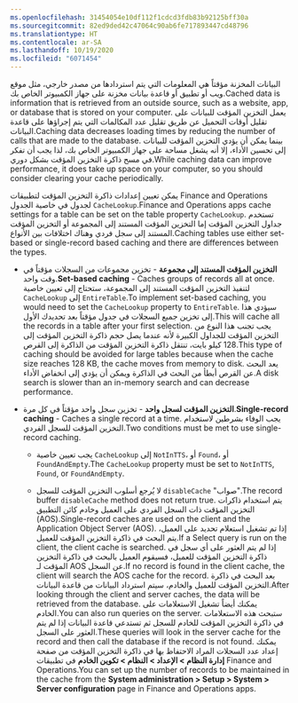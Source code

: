 ```yaml
---
ms.openlocfilehash: 31454054e10df112f1cdcd3fdb83b92125bff30a
ms.sourcegitcommit: 82ed9ded42c47064c90ab6fe717893447cd48796
ms.translationtype: HT
ms.contentlocale: ar-SA
ms.lasthandoff: 10/19/2020
ms.locfileid: "6071454"
---
```

<span data-ttu-id="71000-101">البيانات المخزنة مؤقتاً هي المعلومات التي يتم استردادها من مصدر خارجي، مثل موقع ويب أو تطبيق أو قاعدة بيانات مخزنة على جهاز الكمبيوتر الخاص بك.</span><span class="sxs-lookup"><span data-stu-id="71000-101">Cached data is information that is retrieved from an outside source, such as a website, app, or database that is stored on your computer.</span></span>
<span data-ttu-id="71000-102">يعمل التخزين المؤقت للبيانات على تقليل أوقات التحميل عن طريق تقليل عدد المكالمات التي يتم إجراؤها على قاعدة البيانات.</span><span class="sxs-lookup"><span data-stu-id="71000-102">Caching data decreases loading times by reducing the number of calls that are made to the database.</span></span> <span data-ttu-id="71000-103">بينما يمكن أن يؤدي التخزين المؤقت للبيانات إلى تحسين الأداء، إلا أنه يشغل مساحة على جهاز الكمبيوتر الخاص بك، لذا يجب أن تفكر في مسح ذاكرة التخزين المؤقت بشكل دوري.</span><span class="sxs-lookup"><span data-stu-id="71000-103">While caching data can improve performance, it does take up space on your computer, so you should consider clearing your cache periodically.</span></span>
 
<span data-ttu-id="71000-104">يمكن تعيين إعدادات ذاكرة التخزين المؤقت لتطبيقات Finance and Operations لجدول في خاصية الجدول `CacheLookup`.</span><span class="sxs-lookup"><span data-stu-id="71000-104">Finance and Operations apps cache settings for a table can be set on the table property `CacheLookup`.</span></span> <span data-ttu-id="71000-105">تستخدم جداول التخزين المؤقت إما التخزين المؤقت المستند إلى المجموعة أو التخزين المؤقت المستند إلى سجل فردي وهناك اختلافات بين الأنواع.</span><span class="sxs-lookup"><span data-stu-id="71000-105">Caching tables use either set-based or single-record based caching and there are differences between the types.</span></span>

-   <span data-ttu-id="71000-106">**التخزين المؤقت المستند إلى مجموعة** - تخزين مجموعات من السجلات مؤقتاً في وقت واحد.</span><span class="sxs-lookup"><span data-stu-id="71000-106">**Set-based caching** - Caches groups of records all at once.</span></span> <span data-ttu-id="71000-107">لتنفيذ التخزين المؤقت المستند إلى المجموعة، ستحتاج إلى تعيين خاصية `CacheLookup` إلى `EntireTable`.</span><span class="sxs-lookup"><span data-stu-id="71000-107">To implement set-based caching, you would need to set the `CacheLookup` property to `EntireTable`.</span></span>
    <span data-ttu-id="71000-108">سيؤدي هذا إلى تخزين جميع السجلات في جدول مؤقتاً بعد تحديدك الأول.</span><span class="sxs-lookup"><span data-stu-id="71000-108">This will cache all the records in a table after your first selection.</span></span> <span data-ttu-id="71000-109">يجب تجنب هذا النوع من التخزين المؤقت للجداول الكبيرة لأنه عندما يصل حجم ذاكرة التخزين المؤقت إلى 128 كيلو بايت، تنتقل ذاكرة التخزين المؤقت من الذاكرة إلى القرص.</span><span class="sxs-lookup"><span data-stu-id="71000-109">This type of caching should be avoided for large tables because when the cache size reaches 128 KB, the cache moves from memory to disk.</span></span> <span data-ttu-id="71000-110">يعد البحث عن القرص أبطأ من البحث في الذاكرة ويمكن أن يؤدي إلى انخفاض الأداء.</span><span class="sxs-lookup"><span data-stu-id="71000-110">A disk search is slower than an in-memory search and can decrease performance.</span></span>

-   <span data-ttu-id="71000-111">**التخزين المؤقت لسجل واحد** - تخزين سجل واحد مؤقتاً في كل مرة.</span><span class="sxs-lookup"><span data-stu-id="71000-111">**Single-record caching** - Caches a single record at a time.</span></span> <span data-ttu-id="71000-112">يجب الوفاء بشرطين لاستخدام التخزين المؤقت للسجل الفردي.</span><span class="sxs-lookup"><span data-stu-id="71000-112">Two    conditions must be met to use single-record caching.</span></span>
 
    -   <span data-ttu-id="71000-113">يجب تعيين خاصية `CacheLookup` إلى `NotInTTS`، أو `Found`، أو `FoundAndEmpty`.</span><span class="sxs-lookup"><span data-stu-id="71000-113">The `CacheLookup` property must be set to `NotInTTS`, `Found`, or         `FoundAndEmpty`.</span></span>

    -   <span data-ttu-id="71000-114">لا يُرجع أسلوب التخزين المؤقت للسجل `disableCache` "صواب".</span><span class="sxs-lookup"><span data-stu-id="71000-114">The record buffer `disableCache` method does not return true.</span></span> <span data-ttu-id="71000-115">يتم استخدام ذاكرات التخزين المؤقت ذات السجل الفردي على العميل وخادم كائن التطبيق (AOS).</span><span class="sxs-lookup"><span data-stu-id="71000-115">Single-record caches are used on the client and the Application Object Server (AOS).</span></span> <span data-ttu-id="71000-116">إذا تم تشغيل استعلام تحديد على العميل، يتم البحث في ذاكرة التخزين المؤقت للعميل.</span><span class="sxs-lookup"><span data-stu-id="71000-116">If a Select query is run on the client, the client cache is searched.</span></span> <span data-ttu-id="71000-117">إذا لم يتم العثور على أي سجل في ذاكرة التخزين المؤقت للعميل، فسيقوم العميل بالبحث في ذاكرة التخزين المؤقت لـ AOS عن السجل.</span><span class="sxs-lookup"><span data-stu-id="71000-117">If no record is found in the client cache, the client will search the AOS cache for the record.</span></span> <span data-ttu-id="71000-118">بعد البحث في ذاكرة التخزين المؤقت للعميل والخادم، سيتم استرداد البيانات من قاعدة البيانات.</span><span class="sxs-lookup"><span data-stu-id="71000-118">After looking through the client and server caches, the data will be retrieved from the database.</span></span> <span data-ttu-id="71000-119">يمكنك أيضاً تشغيل الاستعلامات على الخادم.</span><span class="sxs-lookup"><span data-stu-id="71000-119">You can also run queries on the server.</span></span> <span data-ttu-id="71000-120">ستبحث هذه الاستعلامات في ذاكرة التخزين المؤقت للخادم للسجل ثم تستدعي قاعدة البيانات إذا لم يتم العثور على السجل.</span><span class="sxs-lookup"><span data-stu-id="71000-120">These queries will look in the server cache for the record and then call the database if the record is not found.</span></span> <span data-ttu-id="71000-121">يمكنك إعداد عدد السجلات المراد الاحتفاظ بها في ذاكرة التخزين المؤقت من صفحة **إدارة النظام > الإعداد > النظام > تكوين الخادم** في تطبيقات Finance and Operations.</span><span class="sxs-lookup"><span data-stu-id="71000-121">You can set up the number of records to be maintained in the cache from the **System administration > Setup > System > Server configuration** page in Finance and Operations apps.</span></span>
